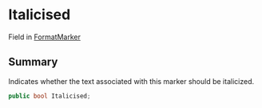 # Italicised

Field in [FormatMarker](yarn.unity.markuppalette.formatmarker.md)

## Summary

Indicates whether the text associated with this marker should be italicized.

```csharp
public bool Italicised;
```
